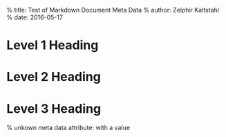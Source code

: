 % title: Test of Markdown Document Meta Data
% author: Zelphir Kaltstahl
% date: 2016-05-17

# Level 1 Heading
# Level 2 Heading
# Level 3 Heading

% unkown meta data attribute: with a value
